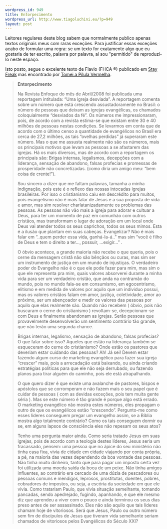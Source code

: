 ```yaml
--- 
wordpress_id: 949
title: Entorpecimento
wordpress_url: http://www.tiagoluchini.eu/?p=949
layout: post
---
```

Leitores regulares deste blog sabem que normalmente publico apenas textos originais meus com raras exceções. Para justificar essas exceções acabo de formular uma regra: se um texto for exatamente algo que eu gostaria de ter escrito, palavra por palavra, aí sou "permitido" de reproduzí-lo neste espaço.

Isto posto, segue o excelente texto de Flavio (FHCA ®) publicado em <a href="http://stayfreak.blogspot.com/2008/05/entorpecimento.html" target="_blank">Stay Freak</a> mas encontrado por <a href="http://thiagomendanha.blogspot.com/2008/05/entorpecimento.html" target="_blank">Tomei a Pílula Vermelha</a>.
<blockquote><strong>Entorpecimento</strong>

Na Revista Enfoque do mês de Abril/2008 foi publicada uma reportagem intitulada: “Uma igreja desviada”. A reportagem comenta sobre um número que está crescendo assustadoramente no Brasil: o número de pessoas que deixam as igrejas evangélicas, os chamados coloquialmente “desviados da fé”. Os números me impressionaram, pois, de acordo com a revista estima-se que existam entre 30 e 40 milhões de pessoas nestas condições. Se levarmos em conta que de acordo com o último censo a quantidade de evangélicos no Brasil era cerca de 27,2 milhões, as tais “ovelhas perdidas” já superaram este número. Mas o que me assusta realmente não são os números, mais os principais motivos que levam as pessoas a se afastarem das igrejas. Há os mais diversos, mas de acordo com a reportagem os principais são: Brigas internas, legalismos, decepções com a liderança, sensação de abandono, falsas profecias e promessas de prosperidade não concretizadas. (como diria um amigo meu: “bem coisa de crente!”).

Sou sincero a dizer que me faltam palavras, tamanha a minha indignação, pois este é o reflexo das nossas intocadas igrejas brasileiras. Por isso o cristianismo caiu em descrédito para muitos, pois evangelismo não é mais falar de Jesus e a sua proposta de vida e amor, mas sim resolver charlatanizadamente os problemas das pessoas. As pessoas não vão mais a igreja para adorar e cultuar a Deus, para ter um momento de paz em comunhão com outros cristãos, mas transformam o lugar de adoração em um local onde Deus vai atender todos os seus caprichos, todos os seus mimos. Esta é a ilusão que plantam em suas cabeças. Evangelizar? Não é mais falar em “..quem perder essa vida, ganhá-la-á..” mas sim “você é filho de Deus e tem o direito a ter..., possuir, ...exigir...” .

O óbvio acontece, a grande maioria não recebe o que queria, pois o cerne da mensagem cristã não são bênçãos ou curas, mas sim ser um instrumento de justiça em um mundo de injustiças. O verdadeiro poder do Evangelho não é o que ele pode fazer para mim, mas sim o que ele representa pra mim, quais valores absorverei durante a minha vida para ser um verdadeiro cristão, que anda na contramão do mundo, pois no mundo fala-se em consumismo, em egocentrismo, elitismo e em medida de valores por aquilo que um individuo possui, mas os valores cristãos falam em amor, justiça, coletividade, amor ao próximo, ser um abençoador e medir os valores das pessoas por aquilo que elas realmente são. Quando não recebem ( óbvio, pois não buscaram o cerne do cristianismo ) revoltam-se, decepcionam-se com Deus e finalmente abandonam as igrejas. Serão pessoas que provavelmente desenvolverão um sentimento contrário tão grande, que não terão uma segunda chance.

Brigas internas, legalismo, sensação de abandono, falsas profecias? O que falar sobre isso? Aqueles que estão na liderança também se esqueceram do cerne do cristianismo? Onde estão os pastores que deveriam estar cuidando das pessoas? Ah! Já sei! Devem estar fazendo algum curso de marketing evangélico para fazer sua igreja “crescer” mais, pois a arrecadação está baixando, ou ainda criando estratégias políticas para que ele não seja derrubado, ou fazendo planos para tirar alguém do caminho, pois ele está atrapalhando.

O que quero dizer é que existe uma avalanche de pastores, bispos e apóstolos que se corromperam e não fazem mais o seu papel que é cuidar de pessoas ( com as devidas exceções, pois tem muita gente séria ). Mas se este número é tão grande é porque algo está errado. O marketing evangélico não mostra estes números, eles propagam o outro de que os evangélicos estão “crescendo”. Pergunto-me como esses líderes conseguem pregar um evangelho assim, se a Bíblia mostra algo totalmente contrário? Como os tais conseguem dormir ou se, em alguns lapsos de consciência eles não repesam os seus atos?

Tenho uma pergunta maior ainda. Como seria tratado Jesus em suas igrejas, pois de acordo com a teologia destes líderes, Jesus seria um fracassado, pensem: uma pessoa que no ápice do seu ministério não tinha casa fixa, vivia de cidade em cidade viajando por conta própria, a pé, na maioria das vezes dependendo da boa vontade das pessoas. Não tinha muito dinheiro, tanto que para pagar um imposto certa vez foi utilizada uma moeda saída da boca de um peixe. Não tinha amigos influentes, ao contrário era cercado de uma dúzia de pescadores ou pessoas comuns e mendigos, leprosos, prostitutas, doentes, pobres, cobradores de impostos, ou seja, a escória da sociedade em que ele vivia. Como tratariam Paulo, que vivia situação semelhante, tomando pancadas, sendo apedrejado, fugindo, apanhando, e que ele mesmo diz que aprendeu a viver com o pouco e ainda terminou os seus dias preso antes de ser assassinado. Eles não são aquilo que tais líderes chamam hoje de vitoriosos. Será que Jesus, Paulo ou outro número sem fim de discípulos de Jesus que tiveram vida semelhante seriam chamados de vitoriosos pelos Evangélicos do Século XXI?</blockquote>
